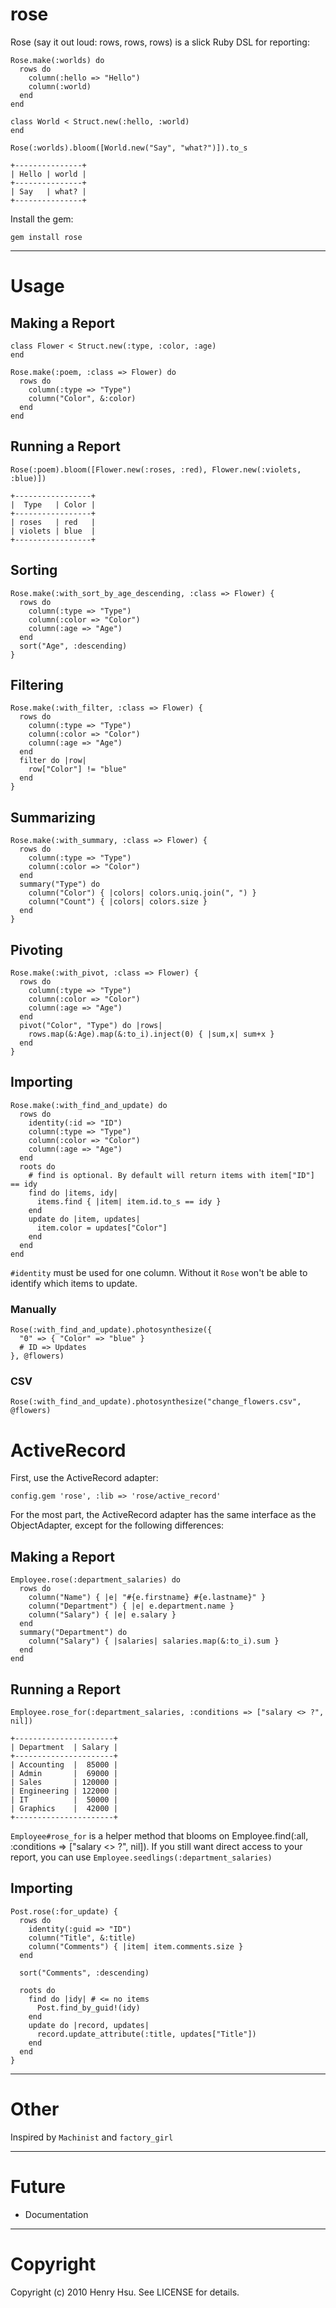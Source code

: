 # rose

Rose (say it out loud: rows, rows, rows) is a slick Ruby DSL for reporting:

    Rose.make(:worlds) do
      rows do
        column(:hello => "Hello")
        column(:world)
      end
    end

    class World < Struct.new(:hello, :world)
    end

    Rose(:worlds).bloom([World.new("Say", "what?")]).to_s

    +---------------+
    | Hello | world |
    +---------------+
    | Say   | what? |
    +---------------+

Install the gem:

    gem install rose


*****

# Usage

## Making a Report

    class Flower < Struct.new(:type, :color, :age)
    end

    Rose.make(:poem, :class => Flower) do
      rows do
        column(:type => "Type")
        column("Color", &:color)
      end
    end

## Running a Report

    Rose(:poem).bloom([Flower.new(:roses, :red), Flower.new(:violets, :blue)])

    +-----------------+
    |  Type   | Color |
    +-----------------+
    | roses   | red   |
    | violets | blue  |
    +-----------------+

## Sorting

    Rose.make(:with_sort_by_age_descending, :class => Flower) {
      rows do
        column(:type => "Type")
        column(:color => "Color")
        column(:age => "Age")
      end
      sort("Age", :descending)
    }

## Filtering

    Rose.make(:with_filter, :class => Flower) {
      rows do
        column(:type => "Type")
        column(:color => "Color")
        column(:age => "Age")
      end
      filter do |row|
        row["Color"] != "blue"
      end
    }

## Summarizing

    Rose.make(:with_summary, :class => Flower) {
      rows do
        column(:type => "Type")
        column(:color => "Color")
      end
      summary("Type") do
        column("Color") { |colors| colors.uniq.join(", ") }
        column("Count") { |colors| colors.size }
      end
    }

## Pivoting

    Rose.make(:with_pivot, :class => Flower) {
      rows do
        column(:type => "Type")
        column(:color => "Color")
        column(:age => "Age")
      end
      pivot("Color", "Type") do |rows|
        rows.map(&:Age).map(&:to_i).inject(0) { |sum,x| sum+x }
      end
    }

## Importing

    Rose.make(:with_find_and_update) do
      rows do
        identity(:id => "ID")
        column(:type => "Type")
        column(:color => "Color")
        column(:age => "Age")
      end
      roots do
        # find is optional. By default will return items with item["ID"] == idy
        find do |items, idy|
          items.find { |item| item.id.to_s == idy }
        end
        update do |item, updates|
          item.color = updates["Color"]
        end
      end
    end

`#identity` must be used for one column. Without it `Rose` won't be able to identify which items to update.

### Manually

    Rose(:with_find_and_update).photosynthesize({
      "0" => { "Color" => "blue" }
      # ID => Updates
    }, @flowers)

### CSV

    Rose(:with_find_and_update).photosynthesize("change_flowers.csv", @flowers)

# ActiveRecord

First, use the ActiveRecord adapter:

    config.gem 'rose', :lib => 'rose/active_record'

For the most part, the ActiveRecord adapter has the same interface as the ObjectAdapter, except for the following differences:

## Making a Report

    Employee.rose(:department_salaries) do
      rows do
        column("Name") { |e| "#{e.firstname} #{e.lastname}" }
        column("Department") { |e| e.department.name }
        column("Salary") { |e| e.salary }
      end
      summary("Department") do
        column("Salary") { |salaries| salaries.map(&:to_i).sum }
      end
    end

## Running a Report

    Employee.rose_for(:department_salaries, :conditions => ["salary <> ?", nil])

    +----------------------+
    | Department  | Salary |
    +----------------------+
    | Accounting  |  85000 |
    | Admin       |  69000 |
    | Sales       | 120000 |
    | Engineering | 122000 |
    | IT          |  50000 |
    | Graphics    |  42000 |
    +----------------------+

`Employee#rose_for` is a helper method that blooms on Employee.find(:all, :conditions => ["salary <> ?", nil]). If you still want direct access to your report, you can use `Employee.seedlings(:department_salaries)`

## Importing

    Post.rose(:for_update) {
      rows do
        identity(:guid => "ID")
        column("Title", &:title)
        column("Comments") { |item| item.comments.size }
      end

      sort("Comments", :descending)

      roots do
        find do |idy| # <= no items
          Post.find_by_guid!(idy)
        end
        update do |record, updates|
          record.update_attribute(:title, updates["Title"])
        end
      end
    }

*****

# Other

Inspired by `Machinist` and `factory_girl`

*****

# Future

* Documentation

*****

# Copyright

Copyright (c) 2010 Henry Hsu. See LICENSE for details.